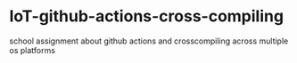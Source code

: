 # IoT-github-actions-cross-compiling
school assignment about github actions and crosscompiling across multiple os platforms

